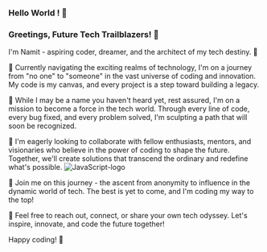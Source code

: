 ### Hello World ! 👋

### Greetings, Future Tech Trailblazers! 👋

I'm Namit - aspiring coder, dreamer, and the architect of my tech destiny. 🚀

🌱 Currently navigating the exciting realms of technology, I'm on a journey from "no one" to "someone" in the vast universe of coding and innovation. My code is my canvas, and every project is a step toward building a legacy.

🔭 While I may be a name you haven't heard yet, rest assured, I'm on a mission to become a force in the tech world. Through every line of code, every bug fixed, and every problem solved, I'm sculpting a path that will soon be recognized.

👯 I'm eagerly looking to collaborate with fellow enthusiasts, mentors, and visionaries who believe in the power of coding to shape the future. Together, we'll create solutions that transcend the ordinary and redefine what's possible.
![JavaScript-logo](https://github.com/QuantumNamit/QuantumNamit/assets/115895907/3f890242-0710-4670-aa0d-643666f97e46)

🚀 Join me on this journey - the ascent from anonymity to influence in the dynamic world of tech. The best is yet to come, and I'm coding my way to the top!

💬 Feel free to reach out, connect, or share your own tech odyssey. Let's inspire, innovate, and code the future together!


Happy coding! 🌟


